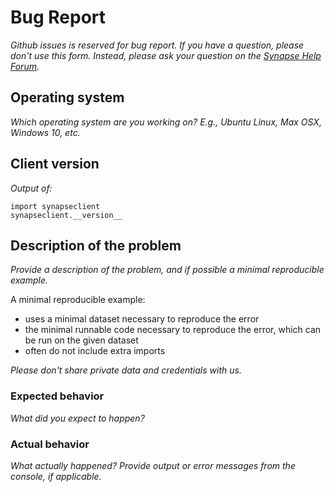 # Bug Report

*Github issues is reserved for bug report. If you have a question, please don't use this form.
 Instead, please ask your question on the [Synapse Help Forum](https://www.synapse.org/#!SynapseForum:default).*

## Operating system

*Which operating system are you working on? E.g., Ubuntu Linux, Max OSX, Windows 10, etc.*

## Client version
*Output of:*
```
import synapseclient
synapseclient.__version__
```

## Description of the problem

*Provide a description of the problem, and if possible a minimal reproducible example.*

A minimal reproducible example:
* uses a minimal dataset necessary to reproduce the error
* the minimal runnable code necessary to reproduce the error, which can be run on the given dataset
* often do not include extra imports

*Please don't share private data and credentials with us.*

### Expected behavior

*What did you expect to happen?*

### Actual behavior

*What actually happened? Provide output or error messages from the console, if applicable.*

